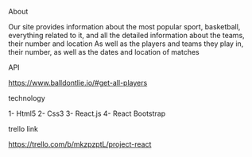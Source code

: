 About

Our site provides information about the most popular sport, basketball, everything related to it, and all the detailed information about the teams, their number and location As well as the players and teams they play in, their number, as well as the dates and location of matches

API

https://www.balldontlie.io/#get-all-players

technology

1- Html5
2- Css3
3- React.js
4- React Bootstrap


trello link

https://trello.com/b/mkzpzptL/project-react
